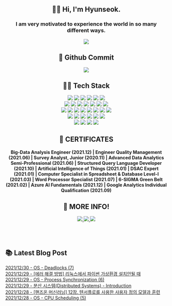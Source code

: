 
<!--
**ingu627/ingu627** is a ✨ _special_ ✨ repository because its `README.md` (this file) appears on your GitHub profile.

Here are some ideas to get you started:

- 🔭 I’m currently working on ...
- 🌱 I’m currently learning ...
- 👯 I’m looking to collaborate on ...
- 🤔 I’m looking for help with ...
- 💬 Ask me about ...
- 📫 How to reach me: ...
- 😄 Pronouns: ...
- ⚡ Fun fact: ...
-->
<p align="center">
 <h2 align="center">🙋‍♂️ Hi, I'm Hyunseok.</h2>
 <h3 align="center">I am very motivated to experience the world in so many different ways.</h3>
</p>

<div align=center>
 <img src=https://hits.seeyoufarm.com/api/count/incr/badge.svg?url=https%3A%2F%2Fgithub.com%2Fingu627&count_bg=%2379C83D&title_bg=%23555555&icon=&icon_color=%23E7E7E7&title=hits&edge_flat=false>
</div>

<h2 align="center">💎 Github Commit</h2>

<p align = "center">
  <img src="https://github-readme-stats.vercel.app/api?username=ingu627&show_icons=true&theme=radical">
</p>
<!--   ![Anurag's GitHub stats](https://github-readme-stats.vercel.app/api?username=anuraghazra&show_icons=true&theme=radical) -->

<h2 align="center">👨‍💻 Tech Stack </h2>
<div align=center> 
<img src="https://img.shields.io/badge/Python-3766AB?style=flat-square&logo=Python&logoColor=pink"/>
<img src="https://img.shields.io/badge/Tensorflow-FF6F00?style=flat-square&logo=TensorFlow&logoColor=white"/>
<img src="https://img.shields.io/badge/PyTorch-EE4C2C?style=flat-square&logo=PyTorch&logoColor=black"/>
<img src="https://img.shields.io/badge/Keras-D00000?style=flat-square&logo=Keras&logoColor=white"/>
<img src="https://img.shields.io/badge/NumPy-013243?style=flat-square&logo=NumPy&logoColor=white"/>
<img src="https://img.shields.io/badge/pandas-150458?style=flat-square&logo=pandas&logoColor=white"/>
<br>

<img src="https://img.shields.io/badge/R-276DC3?style=flat-square&logo=R&logoColor=white"/>
<img src="https://img.shields.io/badge/SPSS-052FAD?style=flat-square&logo=IBM&logoColor=white"/>
<img src="https://img.shields.io/badge/Microsoft Azure-0078D4?style=flat-square&logo=Microsoft Azure&logoColor=white"/>
<img src="https://img.shields.io/badge/Amazon AWS-232F3E?style=flat-square&logo=Amazon AWS&logoColor=white"/>
<img src="https://img.shields.io/badge/MySQL-4479A1?style=flat-square&logo=MySQL&logoColor=white"/>
<img src="https://img.shields.io/badge/SQLite-003B57?style=flat-square&logo=SQLite&logoColor=white"/>
<img src="https://img.shields.io/badge/Java-007396?style=flat-square&logo=Java&logoColor=white"/>
<br>

<img src="https://img.shields.io/badge/Django-092E20?style=flat-square&logo=Django&logoColor=white"/>
<img src="https://img.shields.io/badge/Flask-000000?style=flat-square&logo=Flask&logoColor=white"/>
<img src="https://img.shields.io/badge/FastAPI-009688?style=flat-square&logo=FastAPI&logoColor=white"/>
<img src="https://img.shields.io/badge/HTML5-E34F26?style=flat-square&logo=HTML5&logoColor=white"/>
<img src="https://img.shields.io/badge/CSS3-1572B6?style=flat-square&logo=CSS3&logoColor=white"/>
<img src="https://img.shields.io/badge/Bootstrap-7952B3?style=flat-square&logo=Bootstrap&logoColor=white"/>
<img src="https://img.shields.io/badge/Sass-CC6699?style=flat-square&logo=Sass&logoColor=white"/>
<img src="https://img.shields.io/badge/Git-F05032?style=flat-square&logo=Git&logoColor=white"/>
<br>

<img src="https://img.shields.io/badge/Markdown-000000?style=flat-square&logo=Markdown&logoColor=white"/>
<img src="https://img.shields.io/badge/Tableau-E97627?style=flat-square&logo=Tableau&logoColor=white"/>
<img src="https://img.shields.io/badge/Plotly-3F4F75?style=flat-square&logo=Plotly&logoColor=white"/>
<img src="https://img.shields.io/badge/Microsoft Access-A4373A?style=flat-square&logo=Microsoft Access&logoColor=white"/>
<img src="https://img.shields.io/badge/Microsoft Excel-217346?style=flat-square&logo=Microsoft Excel&logoColor=white"/>
<img src="https://img.shields.io/badge/Microsoft Word-2B579A?style=flat-square&logo=Microsoft Word&logoColor=white"/>
<br>
 
<img src="https://img.shields.io/badge/GitHub-181717?style=flat-square&logo=GitHub&logoColor=white"/>
<img src="https://img.shields.io/badge/Slack-4A154B?style=flat-square&logo=Slack&logoColor=white"/>
<img src="https://img.shields.io/badge/Microsoft Teams-6264A7?style=flat-square&logo=Microsoft Teams&logoColor=white"/>
<img src="https://img.shields.io/badge/Visual Studio Code-007ACC?style=flat-square&logo=Visual Studio Code&logoColor=white"/>
</div>

<p align="center">
<h2 align="center">🏅 CERTIFICATES</h2>
<h4 align="center"> Big-Data Analysis Engineer (2021.12) | Engineer Quality Management (2021.06) | Survey Analyst, Junior (2020.11) | Advanced Data Analytics Semi-Professional (2021.06) | Structured Query Language Developer (2021.10) | Artificial Intelligence of Things (2021.01) | DSAC Expert (2021.01) | Computer Specialist in Spreadsheet & Database Level-Ⅰ (2021.03) | Word Processor Specialist (2021.07) | 6-SIGMA Green Belt (2021.02) | Azure AI Fundamentals (2021.12) | Google Analytics Individual Qualification (2021.09)</h3>
</p>

<h2 align="center">💬 MORE INFO! </h2>

<div align=center>
 <a href="https://ingu627.github.io/">
  <img src=https://img.shields.io/badge/-Tech%20blog-black?style=flat-square&logo=github&link=https://ingu627.github.io/>
 </a>
 <a href="https://www.linkedin.com/in/ingu627/">
  <img src=https://img.shields.io/badge/-LinkedIn-blue?style=flat-square&logo=Linkedin&logoColor=white&link=https://www.linkedin.com/in/ingu627/>
 </a>
 <a href="mailto:rjsdudans@naver.com">
  <img src=https://img.shields.io/badge/Gmail-d14836?style=flat-square&logo=Gmail&logoColor=white&link=mailto:rjsdudans@naver.com>
 </a>
</div>

<br/>
<br/>
<br/>
<h2>📚 Latest Blog Post</h2>


[2021/12/30 - OS - Deadlocks (7)](https://ingu627.github.io/os/os7_ewha/) <br>
[2021/12/29 - [에러 해결 방법] 리눅스에서 파이썬 가상환경 설치안될 때](https://ingu627.github.io/error/venv_inLinux/) <br>
[2021/12/29 - OS - Process Synchronization (6)](https://ingu627.github.io/os/os6_ewha/) <br>
[2021/12/29 - 분산 시스템(Distributed Systems) - Introduction](https://ingu627.github.io/ds/Distributed_Systems1/) <br>
[2021/12/28 - [핸즈온 머신러닝] 12장. 텐서플로를 사용한 사용자 정의 모델과 훈련](https://ingu627.github.io/hands_on/TDL3/) <br>
[2021/12/28 - OS - CPU Scheduling (5)](https://ingu627.github.io/os/os5_ewha/) <br>
